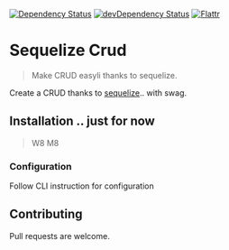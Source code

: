 [![Dependency Status](https://david-dm.org/baloran/sequelize-crud.svg?style=flat)](https://david-dm.org/baloran/sequelize-crud)
[![devDependency Status](https://david-dm.org/baloran/sequelize-crud/dev-status.svg?style=flat)](https://david-dm.org/baloran/sequelize-crud#info=devDependencies)
[![Flattr](http://button.flattr.com/flattr-badge-large.png)](https://flattr.com/submit/auto?fid=dj6odn&url=https%3A%2F%2Fgithub.com%2Fbaloran%2Fsequelize-crud)

# Sequelize Crud

> Make CRUD easyli thanks to sequelize.

Create a CRUD thanks to [sequelize](https://github.com/sequelize/sequelize).. with swag.

## Installation .. just for now

> W8 M8

### Configuration

Follow CLI instruction for configuration

## Contributing

Pull requests are welcome.